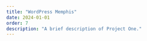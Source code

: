 ```yaml
---
title: "WordPress Memphis"
date: 2024-01-01
order: 7
description: "A brief description of Project One."
---
```

